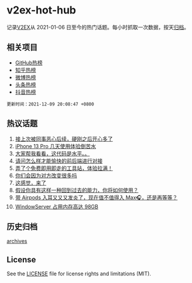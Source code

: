 # v2ex-hot-hub

 记录[V2EX](https://www.v2ex.com/)从 2021-01-06 日至今的热门话题。每小时抓取一次数据，按天[归档](archives)。
 
 ## 相关项目

- [GitHub热榜](https://github.com/snaildev/github-hot-hub)
- [知乎热榜](https://github.com/snaildev/zhihu-hot-hub)
- [微博热榜](https://github.com/snaildev/weibo-hot-hub)
- [头条热榜](https://github.com/snaildev/toutiao-hot-hub)
- [抖音热榜](https://github.com/snaildev/douyin-hot-hub)


 `更新时间：2021-12-09 20:08:47 +0800`

## 热议话题

1. [接上次被同事恶心后续，硬刚之后开心多了](https://www.v2ex.com/t/821072)
1. [iPhone 13 Pro 几天使用体验倒苦水](https://www.v2ex.com/t/821098)
1. [大家帮我看看，这代码是水平。。](https://www.v2ex.com/t/821118)
1. [请问怎么样才能愉快的前后端进行对接](https://www.v2ex.com/t/821032)
1. [弄了个免费即用即走的工具站，体验拉满！](https://www.v2ex.com/t/821078)
1. [你们会因为对方改变很多吗](https://www.v2ex.com/t/821076)
1. [这感觉，来了](https://www.v2ex.com/t/821138)
1. [假设你具有这样一种回到过去的能力，你将如何使用？](https://www.v2ex.com/t/821015)
1. [带 Airpods 入耳又又又发炎了，现在值不值得入 Max🎧，还是再等等？](https://www.v2ex.com/t/821082)
1. [WindowServer 占用内存高达 98GB](https://www.v2ex.com/t/821049)

## 历史归档

[archives](archives)

## License

See the [LICENSE](LICENSE) file for license rights and limitations (MIT).
